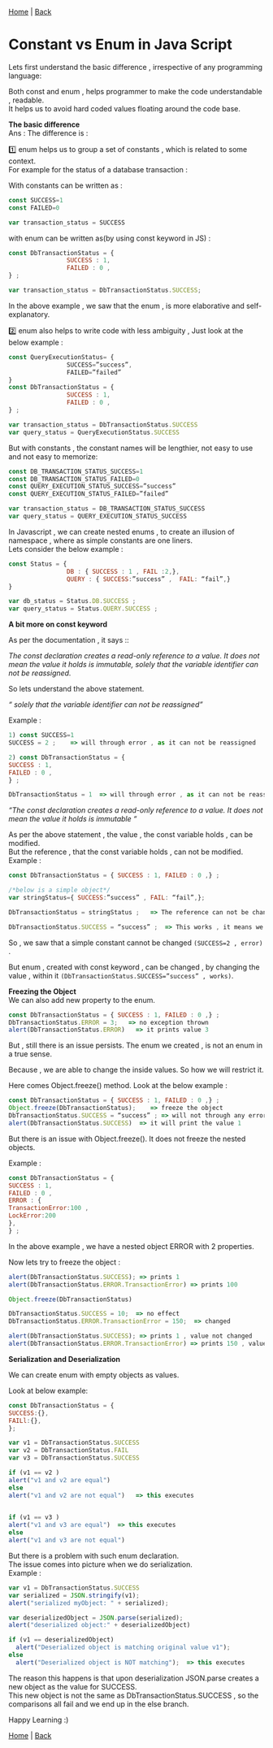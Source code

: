 [Home](https://debbiswal.github.io/Articles/) \| [Back](https://debbiswal.github.io/Articles/#javascript)

# Constant vs Enum in Java Script

Lets first understand the basic difference , irrespective of any programming language:

Both const and enum , helps programmer to make the code understandable , readable.  
It helps us to avoid hard coded values floating around the code base.  

**The basic difference**  
Ans : The difference is  :  

:one:	enum helps us to group a set of constants  , which is related to some context.  
For example for the status of a database transaction :  

With constants can be written as :  
```javascript
const SUCCESS=1  
const FAILED=0  

var transaction_status = SUCCESS
```

with enum can be written as(by using const keyword in JS) :
```js
const DbTransactionStatus = {
                SUCCESS : 1,
                FAILED : 0 ,
} ;

var transaction_status = DbTransactionStatus.SUCCESS;
```

In the above example , we saw that the enum , is more elaborative and self-explanatory.  

:two:	enum also helps to write code with less ambiguity  , Just look at the below example :  
```js
const QueryExecutionStatus= {
                SUCCESS=”success”,
                FAILED=”failed”
}
const DbTransactionStatus = {
                SUCCESS : 1,
                FAILED : 0 ,
} ;

var transaction_status = DbTransactionStatus.SUCCESS
var query_status = QueryExecutionStatus.SUCCESS
```

But with constants , the constant names will be lengthier, not easy to use and not easy to memorize:  
```js
const DB_TRANSACTION_STATUS_SUCCESS=1
const DB_TRANSACTION_STATUS_FAILED=0
const QUERY_EXECUTION_STATUS_SUCCESS=”success”
const QUERY_EXECUTION_STATUS_FAILED=”failed”

var transaction_status = DB_TRANSACTION_STATUS_SUCCESS 
var query_status = QUERY_EXECUTION_STATUS_SUCCESS
```

In Javascript , we can create nested enums , to create an illusion of namespace , where as simple constants are one liners.  
Lets consider the below example :  
```js
const Status = {
                DB : { SUCCESS : 1 , FAIL :2,},
                QUERY : { SUCCESS:”success” ,  FAIL: “fail”,}
}

var db_status = Status.DB.SUCCESS ;
var query_status = Status.QUERY.SUCCESS ;
```

**A bit more on const keyword**    

As per the documentation , it says ::   

*The const declaration creates a read-only reference to a value. It does not mean the value it holds is immutable, solely that the variable identifier can not be reassigned.*  

So lets understand the above statement.  

*“ solely that the variable identifier can not be reassigned”*  

Example :
```js
1) const SUCCESS=1
SUCCESS = 2 ;    => will through error , as it can not be reassigned

2) const DbTransactionStatus = {
SUCCESS : 1,
FAILED : 0 ,
} ;

DbTransactionStatus = 1  => will through error , as it can not be reassigned
```

*“The const declaration creates a read-only reference to a value. It does not mean the value it holds is immutable “*  

As per the above statement , the value , the const variable holds , can be modified.  
But the reference , that the const variable holds , can not be modified.  
Example :  
```js
const DbTransactionStatus = { SUCCESS : 1, FAILED : 0 ,} ;  

/*below is a simple object*/
var stringStatus={ SUCCESS:”success” , FAIL: “fail”,};

DbTransactionStatus = stringStatus ;   => The reference can not be change to point to stringStatus .

DbTransactionStatus.SUCCESS = “success” ;  => This works , it means we can change the value of objects , to which the const variable points
```

So , we saw that a simple constant cannot be changed ```(SUCCESS=2 , error) ```.  

But enum , created with const keyword , can be changed , by changing the value , within it ```(DbTransactionStatus.SUCCESS=”success” , works)```.

**Freezing the Object**    
We can also add new property to the enum.  
```js
const DbTransactionStatus = { SUCCESS : 1, FAILED : 0 ,} ;  
DbTransactionStatus.ERROR = 3;   => no exception thrown
alert(DbTransactionStatus.ERROR)   => it prints value 3
```

But , still there is an issue persists. The enum we created , is not an enum in a true sense.  

Because , we are able to change the inside values. So how we will restrict it.  

Here comes Object.freeze() method. Look at the below example :  
```js
const DbTransactionStatus = { SUCCESS : 1, FAILED : 0 ,} ;  
Object.freeze(DbTransactionStatus);    => freeze the object
DbTransactionStatus.SUCCESS = “success” ; => will not through any error , but will not modify the value
alert(DbTransactionStatus.SUCCESS)  => it will print the value 1
```

But there is an issue with Object.freeze(). It does not freeze the nested objects.  

Example :  
```js
const DbTransactionStatus = { 
SUCCESS : 1, 
FAILED : 0 ,
ERROR : {  
TransactionError:100 , 
LockError:200
},
} ;  
```

In the above example , we have a nested object ERROR with 2 properties.  

Now lets try to freeze the object :  
```js
alert(DbTransactionStatus.SUCCESS); => prints 1
alert(DbTransactionStatus.ERROR.TransactionError) => prints 100

Object.freeze(DbTransactionStatus)

DbTransactionStatus.SUCCESS = 10;  => no effect
DbTransactionStatus.ERROR.TransactionError = 150;  => changed

alert(DbTransactionStatus.SUCCESS); => prints 1 , value not changed
alert(DbTransactionStatus.ERROR.TransactionError) => prints 150 , value got changed , even if we have freeze the object.
```

**Serialization and Deserialization**  

We can create enum with empty objects as values.  

Look at below example:  
```js
const DbTransactionStatus = {
SUCCESS:{},  
FAILl:{},
};

var v1 = DbTransactionStatus.SUCCESS
var v2 = DbTransactionStatus.FAIL
var v3 = DbTransactionStatus.SUCCESS

if (v1 == v2 )
alert("v1 and v2 are equal")
else
alert("v1 and v2 are not equal")   => this executes
  

if (v1 == v3 )
alert("v1 and v3 are equal")  => this executes
else
alert("v1 and v3 are not equal")
```

But there is a problem with such enum declaration.  
The issue comes into picture  when we do serialization.  
Example :  
```js
var v1 = DbTransactionStatus.SUCCESS
var serialized = JSON.stringify(v1);
alert("serialized myObject: " + serialized);

var deserializedObject = JSON.parse(serialized);
alert("deserialized object:" + deserializedObject)

if (v1 == deserializedObject)
  alert("Deserialized object is matching original value v1");
else
  alert("Deserialized object is NOT matching");  => this executes
```

The reason this happens is that upon deserialization JSON.parse creates a new object as the value for SUCCESS.   
This new object is not the same as DbTransactionStatus.SUCCESS  , so the comparisons all fail and we end up in the else branch.  

Happy Learning :)

[Home](https://debbiswal.github.io/Articles/) \| [Back](https://debbiswal.github.io/Articles/#javascript)
